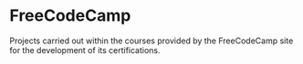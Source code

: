 # FreeCodeCamp
 
Projects carried out within the courses provided by the FreeCodeCamp site for the development of its certifications.
